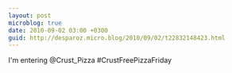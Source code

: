 ```yaml
---
layout: post
microblog: true
date: 2010-09-02 03:00 +0300
guid: http://desparoz.micro.blog/2010/09/02/t22832148423.html
---
```

I'm entering @Crust_Pizza #CrustFreePizzaFriday
